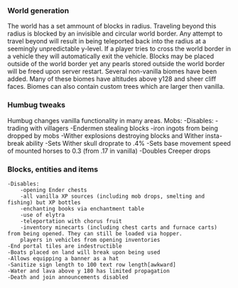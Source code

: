### World generation

The world has a set ammount of blocks in radius. Traveling beyond this radius is blocked by an invisible 
and circular world border. Any attempt to travel beyond will result in being teleported back 
into the radius at a seemingly unpredictable y-level. If a player tries to cross the world 
border in a vehicle they will automatically exit the vehicle. Blocks may be placed outside of 
the world border yet any pearls stored outside the world border will be freed upon server restart.
Several non-vanilla biomes have been added. Many of these biomes have altitudes above 
y128 and sheer cliff faces. Biomes can also contain custom trees which are larger then vanilla. 

### Humbug tweaks
Humbug changes vanilla functionality in many areas.
Mobs:
    -Disables:
        -trading with villagers
        -Endermen stealing blocks
        -iron ingots from being dropped by mobs
        -Wither explosions destroying blocks and Wither insta-break ability
    -Sets Wither skull droprate to .4%
    -Sets base movement speed of mounted horses to 0.3 (from .17 in vanilla)
    -Doubles Creeper drops
    
### Blocks, entities and items  

    -Disables:
        -opening Ender chests
        -all vanilla XP sources (including mob drops, smelting and fishing) but XP bottles
        -enchanting books via enchantment table
        -use of elytra
        -teleportation with chorus fruit
        -inventory minecarts (including chest carts and furnace carts) from being opened. They can still be loaded via hopper.
        players in vehicles from opening inventories
    -End portal tiles are indestructible
    -Boats placed on land will break upon being used
    -Allows equipping a banner as a hat
    -Sanitize sign length to 100 text row length[awkward]
    -Water and lava above y 180 has limited propagation
    -Death and join announcements disabled
